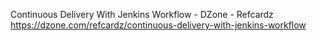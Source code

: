 
Continuous Delivery With Jenkins Workflow - DZone - Refcardz
 https://dzone.com/refcardz/continuous-delivery-with-jenkins-workflow